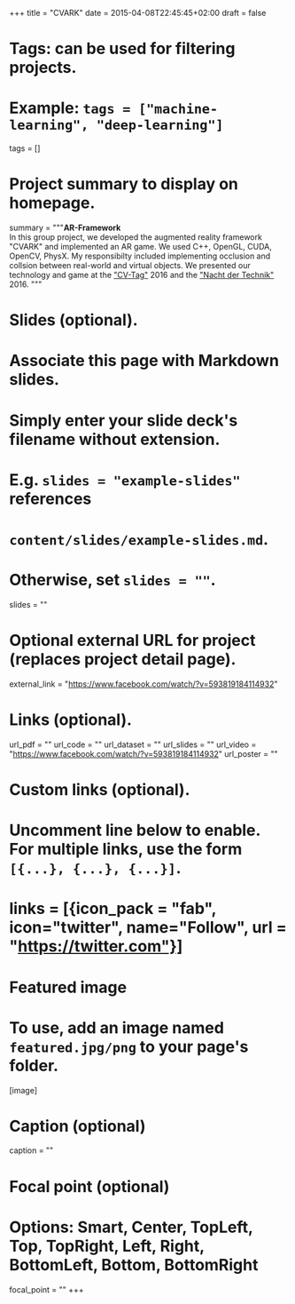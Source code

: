 +++
title = "CVARK"
date = 2015-04-08T22:45:45+02:00
draft = false

# Tags: can be used for filtering projects.
# Example: `tags = ["machine-learning", "deep-learning"]`
tags = []

# Project summary to display on homepage.
summary = """<b>AR-Framework</b><br>
In this group project, we developed the augmented reality framework "CVARK" and
implemented an AR game. We used C++, OpenGL, CUDA, OpenCV, PhysX.
My responsibilty included implementing occlusion and collsion 
between real-world and virtual objects.
We presented our technology and game at the ["CV-Tag"](https://userpages.uni-koblenz.de/~cvtag/web/) 2016
and the ["Nacht der Technik"](https://hwk-koblenz.de/presse-medien/termine-veranstaltungen/nacht-der-technik/) 2016.
"""

# Slides (optional).
#   Associate this page with Markdown slides.
#   Simply enter your slide deck's filename without extension.
#   E.g. `slides = "example-slides"` references 
#   `content/slides/example-slides.md`.
#   Otherwise, set `slides = ""`.
slides = ""

# Optional external URL for project (replaces project detail page).
external_link = "https://www.facebook.com/watch/?v=593819184114932"

# Links (optional).
url_pdf = ""
url_code = ""
url_dataset = ""
url_slides = ""
url_video = "https://www.facebook.com/watch/?v=593819184114932"
url_poster = ""

# Custom links (optional).
#   Uncomment line below to enable. For multiple links, use the form `[{...}, {...}, {...}]`.
# links = [{icon_pack = "fab", icon="twitter", name="Follow", url = "https://twitter.com"}]

# Featured image
# To use, add an image named `featured.jpg/png` to your page's folder. 
[image]
  # Caption (optional)
  caption = ""

  # Focal point (optional)
  # Options: Smart, Center, TopLeft, Top, TopRight, Left, Right, BottomLeft, Bottom, BottomRight
  focal_point = ""
+++
